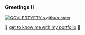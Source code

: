 ### Greetings !!
<!--[![Anurag's github stats](https://github-readme-stats.vercel.app/api?username=COLVERTYETY&theme=react)](https://github.com/anuraghazra/github-readme-stats)-->
[![COVLERTYETY's github stats](https://github-readme-stats.vercel.app/api/top-langs/?username=COLVERTYETY&layout=compact&theme=react)](https://github.com/anuraghazra/github-readme-stats)
<!--
**COLVERTYETY/COLVERTYETY** is a ✨ _special_ ✨ repository because its `README.md` (this file) appears on your GitHub profile.

Here are some ideas to get you started:

- 🔭 I’m currently working on ...
- 🌱 I’m currently learning ...
- 👯 I’m looking to collaborate on ...
- 🤔 I’m looking for help with ...
- 💬 Ask me about ...
- 📫 How to reach me: ...
- 😄 Pronouns: ...
- ⚡ Fun fact: ...
-->
🤖 [get to know me with my portfolio](https://stasnicolas.com/) 🤖
